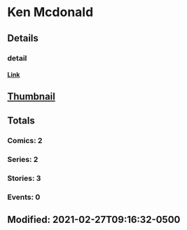 # Ken  Mcdonald 
## Details
### detail
#### [Link](http://marvel.com/comics/creators/5393/ken_mcdonald?utm_campaign=apiRef&utm_source=225578a89fc76f3d20fbffda5d17a88d)
## [Thumbnail](http://i.annihil.us/u/prod/marvel/i/mg/b/40/image_not_available.jpg)
## Totals
### Comics: 2
### Series: 2
### Stories: 3
### Events: 0
## Modified: 2021-02-27T09:16:32-0500